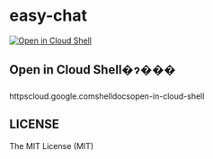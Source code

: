 # easy-chat
[![Open in Cloud Shell](http://gstatic.com/cloudssh/images/open-btn.svg)](https://console.cloud.google.com/cloudshell/editor?cloudshell_git_repo=https://github.com/rohto4/dokoma.git)
## Open in Cloud Shell�ɂ���
httpscloud.google.comshelldocsopen-in-cloud-shell

## LICENSE
The MIT License (MIT)
